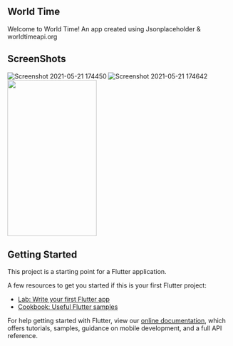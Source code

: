 ## World Time

Welcome to World Time! An app created using Jsonplaceholder & worldtimeapi.org


## ScreenShots

![Screenshot 2021-05-21 174450](https://user-images.githubusercontent.com/42904172/119135664-5756dc80-ba5c-11eb-90e7-03476999f33a.png)  ![Screenshot 2021-05-21 174642](https://user-images.githubusercontent.com/42904172/119135820-8d945c00-ba5c-11eb-98fb-b737c2e40306.png)
<img src="https://user-images.githubusercontent.com/42904172/119135820-8d945c00-ba5c-11eb-98fb-b737c2e40306.png" width="200" height="350">


## Getting Started

This project is a starting point for a Flutter application.

A few resources to get you started if this is your first Flutter project:

- [Lab: Write your first Flutter app](https://flutter.dev/docs/get-started/codelab)
- [Cookbook: Useful Flutter samples](https://flutter.dev/docs/cookbook)

For help getting started with Flutter, view our
[online documentation](https://flutter.dev/docs), which offers tutorials,
samples, guidance on mobile development, and a full API reference.
